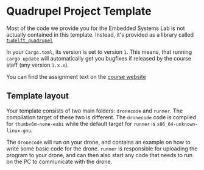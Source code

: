 
# Quadrupel Project Template

Most of the code we provide you for the Embedded Systems Lab
is not actually contained in this template. Instead, it's provided 
as a library called [`tudelft_quadrupel`](https://docs.rs/tudelft_quadrupel)

In your `Cargo.toml`, its version is set to version `1`. This means, that running 
`cargo update` will automatically get you bugfixes if released by the course staff 
(any version `1.x.x`).

You can find the assignment text on the [course website](https://cese.ewi.tudelft.nl)

## Template layout

Your template consists of two main folders: `dronecode` and `runner`. The compilation target
of these two is different. The `dronecode` code is compiled for `thumbv6m-none-eabi` while the default
target for `runner` is `x86_64-unknown-linux-gnu`.

The `dronecode` will run on your drone, and contains an example on how to write some basic code for the 
drone. `runner` is responsible for uploading the program to your drone, and can then also start any
code that needs to run on the PC to communicate with the drone.